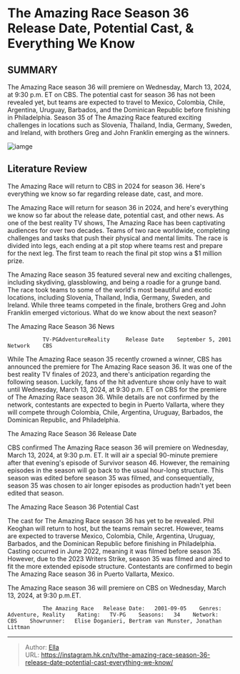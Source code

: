 # The Amazing Race Season 36 Release Date, Potential Cast, &amp; Everything We Know


## SUMMARY 



  The Amazing Race season 36 will premiere on Wednesday, March 13, 2024, at 9:30 p.m. ET on CBS.   The potential cast for season 36 has not been revealed yet, but teams are expected to travel to Mexico, Colombia, Chile, Argentina, Uruguay, Barbados, and the Dominican Republic before finishing in Philadelphia.   Season 35 of The Amazing Race featured exciting challenges in locations such as Slovenia, Thailand, India, Germany, Sweden, and Ireland, with brothers Greg and John Franklin emerging as the winners.  

![iamge](https://static1.srcdn.com/wordpress/wp-content/uploads/2024/01/the-amazing-race-season-36_-release-date-potential-cast-everything-we-know.jpg)

## Literature Review

The Amazing Race will return to CBS in 2024 for season 36. Here&#39;s everything we know so far regarding release date, cast, and more.




The Amazing Race will return for season 36 in 2024, and here&#39;s everything we know so far about the release date, potential cast, and other news. As one of the best reality TV shows, The Amazing Race has been captivating audiences for over two decades. Teams of two race worldwide, completing challenges and tasks that push their physical and mental limits. The race is divided into legs, each ending at a pit stop where teams rest and prepare for the next leg. The first team to reach the final pit stop wins a $1 million prize.




The Amazing Race season 35 featured several new and exciting challenges, including skydiving, glassblowing, and being a roadie for a grunge band. The race took teams to some of the world&#39;s most beautiful and exotic locations, including Slovenia, Thailand, India, Germany, Sweden, and Ireland. While three teams competed in the finale, brothers Greg and John Franklin emerged victorious. What do we know about the next season?


 The Amazing Race Season 36 News 
          

               TV-PGAdventureReality     Release Date    September 5, 2001     Network    CBS      



 
While The Amazing Race season 35 recently crowned a winner, CBS has announced the premiere for The Amazing Race season 36. It was one of the best reality TV finales of 2023, and there&#39;s anticipation regarding the following season. Luckily, fans of the hit adventure show only have to wait until Wednesday, March 13, 2024, at 9:30 p.m. ET on CBS for the premiere of The Amazing Race season 36. While details are not confirmed by the network, contestants are expected to begin in Puerto Vallarta, where they will compete through Colombia, Chile, Argentina, Uruguay, Barbados, the Dominican Republic, and Philadelphia.






 The Amazing Race Season 36 Release Date 
          



 
CBS confirmed The Amazing Race season 36 will premiere on Wednesday, March 13, 2024, at 9:30 p.m. ET. It will air a special 90-minute premiere after that evening&#39;s episode of Survivor season 46. However, the remaining episodes in the season will go back to the usual hour-long structure. This season was edited before season 35 was filmed, and consequentially, season 35 was chosen to air longer episodes as production hadn&#39;t yet been edited that season.



 The Amazing Race Season 36 Potential Cast 
          

The cast for The Amazing Race season 36 has yet to be revealed. Phil Keoghan will return to host, but the teams remain secret. However, teams are expected to traverse Mexico, Colombia, Chile, Argentina, Uruguay, Barbados, and the Dominican Republic before finishing in Philadelphia. Casting occurred in June 2022, meaning it was filmed before season 35. However, due to the 2023 Writers Strike, season 35 was filmed and aired to fit the more extended episode structure. Contestants are confirmed to begin The Amazing Race season 36 in Puerto Vallarta, Mexico.






The Amazing Race season 36 will premiere on CBS on Wednesday, March 13, 2024, at 9:30 p.m.ET.




               The Amazing Race   Release Date:   2001-09-05    Genres:   Adventure, Reality    Rating:   TV-PG    Seasons:   34    Network:   CBS    Showrunner:   Elise Doganieri, Bertram van Munster, Jonathan Littman      

---

> Author: [Ella](https://instagram.hk.cn/)  
> URL: https://instagram.hk.cn/tv/the-amazing-race-season-36-release-date-potential-cast-everything-we-know/  

